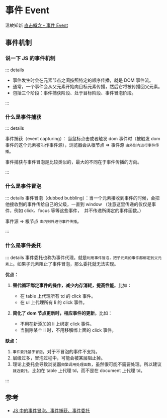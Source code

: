 # 事件 Event

温故知新 [直击概念 - 事件 Event](../../%E7%9B%B4%E5%87%BB%E6%A6%82%E5%BF%B5/02js/s_js_5-event.md)

## 事件机制

### 说一下 JS 的事件机制

::: details

- 事件发生时会在元素节点之间按照特定的顺序传播，就是 DOM 事件流。
- 通常，一个事件会从父元素开始向目标元素传播，然后它将被传播回父元素。
- 包括三个阶段：事件捕获阶段、处于目标阶段、事件冒泡阶段。
  
:::

### 什么是事件捕获

::: details

事件捕获（event capturing）： 当鼠标点击或者触发 dom 事件时（被触发 dom 事件的这个元素被叫作事件源），浏览器会从根节点 => 事件源 `由外到内进行事件传播`。

事件捕获与事件冒泡是比较类似的，最大的不同在于事件传播的方向。

:::

### 什么是事件冒泡

::: details
事件冒泡（dubbed bubbling）：当一个元素接收到事件的时候，会把他接收到的事件传给自己的父级，一直到 window （注意这里传递的仅仅是事件，例如 click、focus 等等这些事件，  并不传递所绑定的事件函数。）

事件源 => 根节点 `由内到外进行事件传播`。

:::

### 什么是事件委托

::: details
事件委托也称为事件代理。就是`利用事件冒泡，把子元素的事件都绑定到父元素上`。如果子元素阻止了事件冒泡，那么委托就无法实现。

**优点：**

1. **替代循环绑定事件的操作，减少内存消耗，提高性能**。比如：

   - 在 table 上代理所有 td 的 click 事件。
   - 在 ul 上代理所有 li 的 click 事件。

2. **简化了 dom 节点更新时，相应事件的更新**。比如：

   - 不用在新添加的 li 上绑定 click 事件。
   - 当删除某个 li 时，不用移解绑上面的 click 事件。

**缺点：**

1. `事件委托基于冒泡`，对于不冒泡的事件不支持。
2. 层级过多，冒泡过程中，可能会被某层阻止掉。
3. 理论上委托会导致浏览器`频繁调用处理函数`，虽然很可能不需要处理。所以建议`就近委托`，比如在 table 上代理 td，而不是在 document 上代理 td。

:::

## 参考

- [JS 中的事件冒泡、事件捕获、事件委托](https://juejin.cn/post/7192584563799883832)
